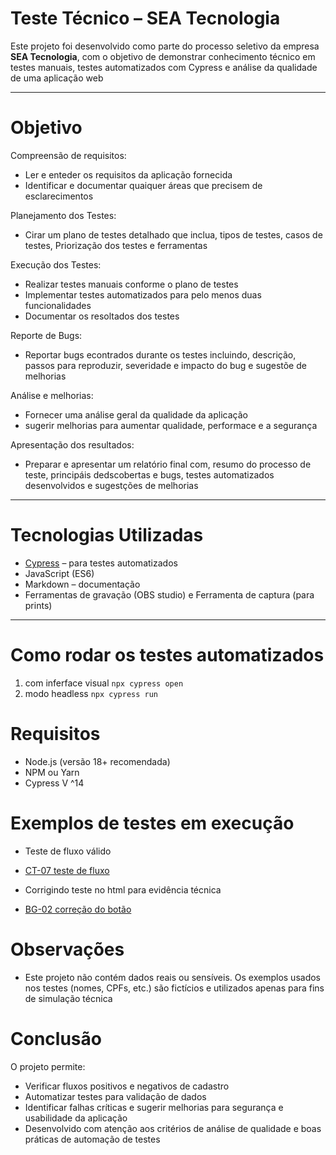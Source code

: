 # Teste Técnico – SEA Tecnologia

Este projeto foi desenvolvido como parte do processo seletivo da empresa **SEA Tecnologia**, com o objetivo de demonstrar conhecimento técnico em testes manuais, testes automatizados com Cypress e análise da qualidade de uma aplicação web

---

# Objetivo

Compreensão de requisitos:
  - Ler e enteder os requisitos da aplicação fornecida
  - Identificar e documentar quaiquer áreas que precisem de esclarecimentos

Planejamento dos Testes:
  - Cirar um plano de testes detalhado que inclua, tipos de testes, casos de testes, Priorização dos testes e ferramentas

Execução dos Testes:
  - Realizar testes manuais conforme o plano de testes
  - Implementar testes automatizados para pelo menos duas funcionalidades
  - Documentar os resoltados dos testes

Reporte de Bugs:
  - Reportar bugs econtrados durante os testes incluindo, descrição, passos para reproduzir, severidade e impacto do bug e sugestõe de melhorias

Análise e melhorias:
 - Fornecer uma análise geral da qualidade da aplicação
 - sugerir melhorias para aumentar qualidade, performace e a segurança

Apresentação dos resultados:
 - Preparar e apresentar um relatório final com, resumo do processo de teste, principáis dedscobertas e bugs, testes automatizados desenvolvidos e sugestções de melhorias

---

# Tecnologias Utilizadas

- [Cypress](https://www.cypress.io/) – para testes automatizados
- JavaScript (ES6)
- Markdown – documentação
- Ferramentas de gravação (OBS studio) e Ferramenta de captura (para prints)

---

# Como rodar os testes automatizados
1. com inferface visual 
  `npx cypress open`
2. modo headless
  `npx cypress run`

# Requisitos

- Node.js (versão 18+ recomendada)
- NPM ou Yarn
- Cypress V ^14

# Exemplos de testes em execução
- Teste de fluxo válido

- [CT-07 teste de fluxo](evidencias_de_teste\evidencia_sucedidos\CT-07\teste_1_preenche_formulario_e_sobe_imagem(GIF).gif)

- Corrigindo teste no html para evidência técnica

- [BG-02 correção do botão](evidencias_de_teste\evidencias_de_bugs\BG-02\Bug-02_correcao_do_botao(GIF).gif)


# Observações

- Este projeto não contém dados reais ou sensíveis. Os exemplos usados nos testes (nomes, CPFs, etc.) são fictícios e utilizados apenas para fins de simulação técnica

# Conclusão

O projeto permite:
- Verificar fluxos positivos e negativos de cadastro
- Automatizar testes para validação de dados
- Identificar falhas críticas e sugerir melhorias para segurança e usabilidade da aplicação 
- Desenvolvido com atenção aos critérios de análise de qualidade e boas práticas de automação de testes
